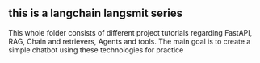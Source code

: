 ## this is a langchain langsmit series 

This whole folder consists of different project tutorials regarding FastAPI, RAG, Chain and retrievers, Agents and tools. The main goal is to create a simple chatbot using these technologies for practice